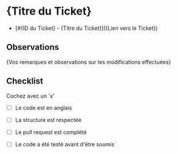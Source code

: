# {Titre du Ticket}

- [#{ID du Ticket} - {Titre du Ticket}]({Lien vers le Ticket})

## Observations

{Vos remarques et observations sur les modifications effectuées}

## Checklist
Cochez avec un 'x'

- [ ] Le code est en anglais
- [ ] La structure est respectée
- [ ] Le pull request est complété
- [ ] Le code a été testé avant d'être soumis

